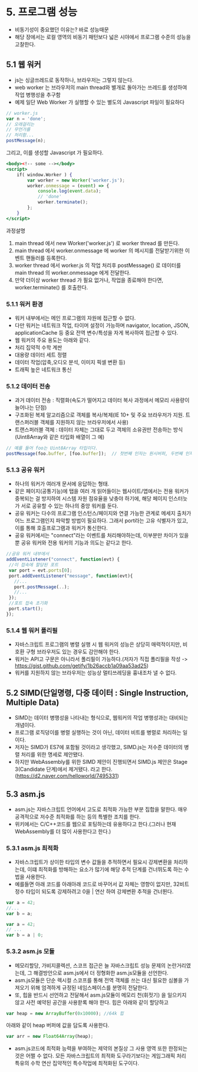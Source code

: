 # 5. 프로그램 성능

- 비동기성이 중요했던 이유는? 바로 성능때문
- 해당 장에서는 로컬 영역의 비동기 패턴보다 넓은 시야에서 프로그램 수준의 성능을 고찰한다.

## 5.1 웹 워커
 - js는 싱글쓰레드로 동작하나, 브라우저는 그렇지 않는다.
 - web worker 는 브라우저의 main thread와 별개로 돌아가는 쓰레드를 생성하여 작업 병행성을 추구함
 - 예제
일단 Web Worker 가 실행할 수 있는 별도의 Javascript 파일이 필요하다
```jsx
// worker.js
var n = 'done';
// 오래걸리는
// 무언가를
// 처리함...
postMessage(n);
```
그리고, 이를 생성할 Javascript 가 필요하다.
```jsx
<body><!-- some --></body>
<script>
    if( window.Worker ) {
        var worker = new Worker('worker.js');
        worker.onmessage = (event) => {
            console.log(event.data);
            // 'done'
            worker.terminate();
        };
    }
</script>
```
과정설명
1. main thread 에서 new Worker('worker.js') 로 worker thread 를 만든다.
2. main thread 에서 worker.onmessage 에 worker 의 메시지를 전달받기위한 이벤트 핸들러를 등록한다.
3. worker thread 에서 worker.js 의 작업 처리후 postMessage() 로 데이터를 main thread 의 worker.onmessage 에게 전달한다.
4. 만약 더이상 worker thread 가 필요 없거나, 작업을 종료해야 한다면, worker.terminate() 를 호출한다.

### 5.1.1 워커 환경
 - 워커 내부에서는 메인 프로그램의 자원에 접근할 수 없다.
 - 다만 워커는 네트워크 작업, 타이머 설정이 가능하며 navigator, location, JSON, applicationCache 등 중요 전역 변수/특성을 자게 복사하여 접근할 수 있다.
 - 웹 워커의 주요 용도는 아래와 같다.
  - 처리 집약적 수학 계싼
  - 대용량 데이터 세트 정렬
  - 데이터 작업(압축,오디오 분석, 이미지 픽셀 변환 등)
  - 트래픽 높은 네트워크 통신

### 5.1.2 데이터 전송
 - 과거 데이터 전송 : 직렬화(속도가 떨어지고 데이터 복사 과정에서 메모리 사용량이 늘어나는 단점)
 - 구조화된 복제 알고리즘으로 객체를 복사/복제(IE 10+ 및 주요 브라우저가 지원. 트랜스퍼러블 객체를 지원하지 않는 브라우저에서 사용)
 - 트랜스퍼러블 객체 : 데이터 자체는 그대로 두고 객체의 소유권만 전송하는 방식(Uint8Array와 같은 타입화 배열이 그 예)
 ```jsx
 // 예를 들어 foo는 Uint8Array 타입이다.
 postMessage(foo.buffer, [foo.buffer]);  // 첫번째 인자는 원시버퍼, 두번째 인자는 전송 대상 목록 
 ```
 
### 5.1.3 공유 워커
 - 하나의 워커가 여러개 문서에 응답하는 형태. 
 - 같은 페이지(공통기능)에 탭을 여러 개 읽어들이는 웹사이트/앱에서는 전용 워커가 중복되는 걸 방지하여 시스템 자원 점유율을 낮충야 하기에, 해당 페이지 인스터늣가 서로 공유할 수 있는 하나의 중앙 워커를 둔다.
 - 공유 워커는 다수의 프로그램 인스턴스/페이지와 연결 가능한 관계로 메세지 출처가 어느 프로그램인지 파악할 방법이 필요하다. 그래서 port라는 고유 식별자가 있고, 이를 통해 호출프로그램과 워커가 통신한다.
 - 공유 워커에서는 "connect"라는 이벤트를 처리해야하는데, 이부분만 차이가 있을뿐 공유 워커와 전용 워커의 기능과 의도는 같다고 한다.
 ```jsx
 //공유 워커 내부에서
 addEventListener("connect", function(evt) {
  //이 접속에 할당된 포트
  var port = evt.ports[0];
  port.addEventListener("message", function(evt){ 
    //...
    port.postMessage(..);
    //...
  });
  //포트 접속 초기화
  port.start();
 });
 ```
 
### 5.1.4 웹 워커 폴리필
- 자바스크립트 프로그램의 병렬 실행 시 웹 워커의 성능은 상당히 매력적이지만, 비호환 구형 브라우저도 있는 경우도 감안해야 한다.
- 워커는 API고 구문은 아니라서 폴리필이 가능하다.(저자가 직접 폴리필을 작성 -> https://gist.github.com/getify/1b26accb1a09aa53ad25)
- 워커를 지원하지 않는 브라우저는 성능상 멀티쓰레딩을 흉내조차 낼 수 없다.

## 5.2 SIMD(단일명령, 다중 데이터 : Single Instruction, Multiple Data)
- SIMD는 데이터 병행성을 나타내는 형식으로, 웹워커의 작업 병행성과는 대비되는 개념이다.
- 프로그램 로직덩이를 병렬 실행하는 것이 아닌, 데이터 비트를 병렬로 처리하는 일이다.
- 저자는 SIMD가 ES7에 포함될 것이라고 생각했고, SIMD.js는 저수준 데이터의 병렬 처리를 위한 명세로 제안됐다. 
- 하지만 WebAssembly를 위한 SIMD 제안이 진행되면서 SIMD.js 제안은 Stage 3(Candidate 단계)에서 제거됐다. 라고 한다.(https://d2.naver.com/helloworld/7495331)

## 5.3 asm.js
 - asm.js는 자바스크립트 언어에서 고도로 최적화 가능한 부분 집합을 말한다. 매우 공격적으로 저수준 최적화를 하는 등의 특별한 조치를 한다.
 - 위키에서는 C/C++코드를 웹으로 포팅하는데 유용하다고 한다.(그러나 현재 WebAssembly를 더 많이 사용한다고 한다.)
 
### 5.3.1 asm.js 최적화
 - 자바스크립트가 상이한 타입의 변수 값들을 추적하면서 필요시 강제변환을 처리하는데, 이떄 최적화를 방해하는 요소가 많기에 해당 추적 단계를 건너뛰도록 하는 수법을 사용한다.
 - 예를들면 아래 코드를 아래아래 코드로 바꾸어서 값 자체는 영향이 없지만, 32비트 정수 타입이 되도록 강제하려고 0을 | 연산 하여 강제변환 추적을 건너뛴다.
 ```jsx
 var a = 42;
 //...
 var b = a;
 ```
 ```jsx
 var a = 42;
 // ...
 var b = a | 0;
 ```
 
### 5.3.2 asm.js 모듈
 - 메모리할당, 가비지콜렉션, 스코프 접근은 늘 자바스크립트 성능 문제의 논란거리였는데, 그 해결방안으로 asm.js에서 더 정형화한 asm.js모듈을 선언한다.
 - asm.js모듈은 단순 렉시컬 스코프를 통해 전역 객체를 쓰는 대신 필요한 심볼을 가져오기 위해 엄격하게 규정된 네임스페이스를 분명히 전달한다.
 - 또, 힙을 반드시 선언하고 전달해서 asm.js모듈이 메모리 천(휘젓기) 을 일으키지 않고 사전 예약된 공간을 사용핟록 해야 한다.
 힙은 아래와 같이 할당하고
 ```jsx
 var heap = new ArrayBuffer(0x10000); //64k 힙
 ```
 아래와 같이 heap 버퍼에 값을 담도록 사용한다.
 ```jsx
 var arr = new Float64Array(heap);
 ```
 - asm.js코드에 최적화 능력을 부여하는 제약의 본질상 그 사용 영역 또한 한정되는것은 어쩔 수 없다. 모든 자바스크립트의 최적화 도구라기보다는 게임그래픽 처리 특유의 수학 연산 집약적인 특수작업에 최적화된 도구이다.
 
